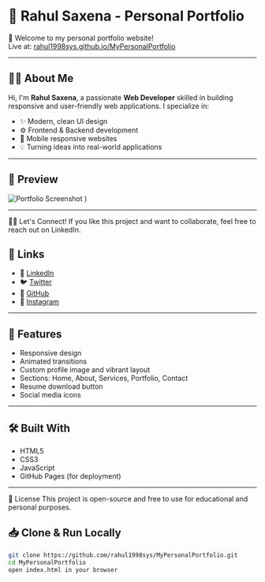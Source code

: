 # 💼 Rahul Saxena - Personal Portfolio

🚀 Welcome to my personal portfolio website!  
Live at: [rahul1998sys.github.io/MyPersonalPortfolio](https://rahul1998sys.github.io/MyPersonalPortfolio/)

---

## 👨‍💻 About Me

Hi, I'm **Rahul Saxena**, a passionate **Web Developer** skilled in building responsive and user-friendly web applications. I specialize in:

- ✨ Modern, clean UI design
- ⚙️ Frontend & Backend development
- 📱 Mobile responsive websites
- 💡 Turning ideas into real-world applications

---

## 📸 Preview

![Portfolio Screenshot](https://i.postimg.cc/0jXG6v33/My-Portfolio.png)
)

---
🙋‍♂️ Let's Connect!
If you like this project and want to collaborate, feel free to reach out on LinkedIn.

## 🔗 Links

- 🔵 [LinkedIn](https://www.linkedin.com/in/rahul-saxena-b25b811b2/)
- 🐦 [Twitter](https://x.com/Saxen68846Rahul)
- 🐙 [GitHub](https://github.com/Rahul1998sys)
- 📸 [Instagram](https://www.instagram.com/rahul_.saxena01/)

---

## 📁 Features

- Responsive design
- Animated transitions
- Custom profile image and vibrant layout
- Sections: Home, About, Services, Portfolio, Contact
- Resume download button
- Social media icons

---

## 🛠️ Built With

- HTML5
- CSS3
- JavaScript
- GitHub Pages (for deployment)

---

📄 License
This project is open-source and free to use for educational and personal purposes.


## 📥 Clone & Run Locally

```bash
git clone https://github.com/rahul1998sys/MyPersonalPortfolio.git
cd MyPersonalPortfolio
open index.html in your browser






